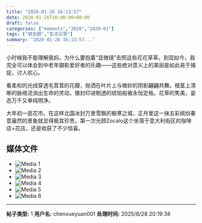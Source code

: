 ```yaml
---
title: "2020-01-26 16:13:57"
date: 2020-01-26T10:00:00+08:00
draft: false
categories: ["moments","2020","2020-01"]
tags: ["朋友圈","生活记录"]
summary: "2020-01-26 16:13:57..."
---
```


小时候我不能理解我妈，为什么要抱着“显微镜”去照这些花花草草。到现如今，我完全可以体会到中老年摄影爱好者的乐趣——这些绝对意义上的美丽是如此易于捕捉，讨人欢心。

看柔和的光线穿透毛茸茸的花瓣，抛洒在叶片上与微妙的阴影翩翩共舞。根茎上清晰的脉络流淌出生命的灵动，像封印进剔透的琥珀般被永恒定格。花草的隽美，姿态万千又单纯明净。

大年初一逛花市。在这样北国冰封万里雪飘的极寒之城，正月里这一抹五彩缤纷春意盎然的景象就显得极其珍贵。第一次光顾Zocalo这个坐落于意大利街区的咖啡店+花店，还是收获了不少惊喜。

## 媒体文件

- ![Media 1](/Moments/photos/2020-01-26/202001261613570.jpg)
- ![Media 2](/Moments/photos/2020-01-26/202001261613571.jpg)
- ![Media 3](/Moments/photos/2020-01-26/202001261613572.jpg)
- ![Media 4](/Moments/photos/2020-01-26/202001261613573.jpg)
- ![Media 5](/Moments/photos/2020-01-26/202001261613574.jpg)
- ![Media 6](/Moments/photos/2020-01-26/202001261613575.jpg)

---

**帖子类型:** 1
**用户名:** chenxueyuan001
**处理时间:** 2025/8/28 20:19:38